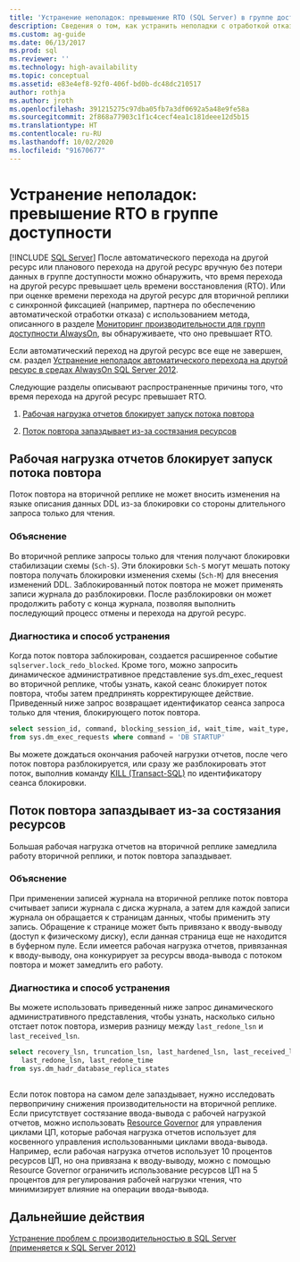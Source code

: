 ```yaml
---
title: 'Устранение неполадок: превышение RTO (SQL Server) в группе доступности | Документация Майкрософт'
description: Сведения о том, как устранить неполадки с отработкой отказа в группе доступности AlwaysOn, когда отработка отказа занимает дольше целевого времени восстановления в SQL Server.
ms.custom: ag-guide
ms.date: 06/13/2017
ms.prod: sql
ms.reviewer: ''
ms.technology: high-availability
ms.topic: conceptual
ms.assetid: e83e4ef8-92f0-406f-bd0b-dc48dc210517
author: rothja
ms.author: jroth
ms.openlocfilehash: 391215275c97dba05fb7a3df0692a5a48e9fe58a
ms.sourcegitcommit: 2f868a77903c1f1c4cecf4ea1c181deee12d5b15
ms.translationtype: HT
ms.contentlocale: ru-RU
ms.lasthandoff: 10/02/2020
ms.locfileid: "91670677"
---
```

# <a name="troubleshoot-availability-group-exceeded-rto"></a>Устранение неполадок: превышение RTO в группе доступности
[!INCLUDE [SQL Server](../../../includes/applies-to-version/sqlserver.md)]
  После автоматического перехода на другой ресурс или планового перехода на другой ресурс вручную без потери данных в группе доступности можно обнаружить, что время перехода на другой ресурс превышает цель времени восстановления (RTO). Или при оценке времени перехода на другой ресурс для вторичной реплики с синхронной фиксацией (например, партнера по обеспечению автоматической отработки отказа) с использованием метода, описанного в разделе [Мониторинг производительности для групп доступности AlwaysOn](monitor-performance-for-always-on-availability-groups.md), вы обнаруживаете, что оно превышает RTO.  
  
 Если автоматический переход на другой ресурс все еще не завершен, см. раздел [Устранение неполадок автоматического перехода на другой ресурс в средах AlwaysOn SQL Server 2012](https://support.microsoft.com/kb/2833707).  
  
 Следующие разделы описывают распространенные причины того, что время перехода на другой ресурс превышает RTO.  
  
1.  [Рабочая нагрузка отчетов блокирует запуск потока повтора](#BKMK_REDOBLOCK)  
  
2.  [Поток повтора запаздывает из-за состязания ресурсов](#BKMK_CONTENTION)  
  
##  <a name="reporting-workload-blocks-the-redo-thread-from-running"></a><a name="BKMK_REDOBLOCK"></a> Рабочая нагрузка отчетов блокирует запуск потока повтора  
 Поток повтора на вторичной реплике не может вносить изменения на языке описания данных DDL из-за блокировки со стороны длительного запроса только для чтения.  
  
### <a name="explanation"></a>Объяснение  
 Во вторичной реплике запросы только для чтения получают блокировки стабилизации схемы (`Sch-S`). Эти блокировки `Sch-S` могут мешать потоку повтора получать блокировки изменения схемы (`Sch-M`) для внесения изменений DDL. Заблокированный поток повтора не может применять записи журнала до разблокировки. После разблокировки он может продолжить работу с конца журнала, позволяя выполнить последующий процесс отмены и перехода на другой ресурс.  
  
### <a name="diagnosis-and-resolution"></a>Диагностика и способ устранения  
 Когда поток повтора заблокирован, создается расширенное событие `sqlserver.lock_redo_blocked`. Кроме того, можно запросить динамическое административное представление sys.dm_exec_request во вторичной реплике, чтобы узнать, какой сеанс блокирует поток повтора, чтобы затем предпринять корректирующее действие. Приведенный ниже запрос возвращает идентификатор сеанса запроса только для чтения, блокирующего поток повтора.  
  
```sql  
select session_id, command, blocking_session_id, wait_time, wait_type, wait_resource   
from sys.dm_exec_requests where command = 'DB STARTUP'  
```  
  
 Вы можете дождаться окончания рабочей нагрузки отчетов, после чего поток повтора разблокируется, или сразу же разблокировать этот поток, выполнив команду [KILL (Transact-SQL)](~/t-sql/language-elements/kill-transact-sql.md) по идентификатору сеанса блокировки.  
  
##  <a name="redo-thread-falls-behind-due-to-resource-contention"></a><a name="BKMK_CONTENTION"></a> Поток повтора запаздывает из-за состязания ресурсов  
 Большая рабочая нагрузка отчетов на вторичной реплике замедлила работу вторичной реплики, и поток повтора запаздывает.  
  
### <a name="explanation"></a>Объяснение  
 При применении записей журнала на вторичной реплике поток повтора считывает записи журнала с диска журнала, а затем для каждой записи журнала он обращается к страницам данных, чтобы применить эту запись. Обращение к странице может быть привязано к вводу-выводу (доступ к физическому диску), если данная страница еще не находится в буферном пуле. Если имеется рабочая нагрузка отчетов, привязанная к вводу-выводу, она конкурирует за ресурсы ввода-вывода с потоком повтора и может замедлить его работу.  
  
### <a name="diagnosis-and-resolution"></a>Диагностика и способ устранения  
 Вы можете использовать приведенный ниже запрос динамического административного представления, чтобы узнать, насколько сильно отстает поток повтора, измерив разницу между `last_redone_lsn` и `last_received_lsn`.  
  
```sql  
select recovery_lsn, truncation_lsn, last_hardened_lsn, last_received_lsn,   
   last_redone_lsn, last_redone_time  
from sys.dm_hadr_database_replica_states  
  
```  
  
 Если поток повтора на самом деле запаздывает, нужно исследовать первопричину снижения производительности на вторичной реплике. Если присутствует состязание ввода-вывода с рабочей нагрузкой отчетов, можно использовать [Resource Governor](~/relational-databases/resource-governor/resource-governor.md) для управления циклами ЦП, которые рабочая нагрузка отчетов использует для косвенного управления использованными циклами ввода-вывода. Например, если рабочая нагрузка отчетов использует 10 процентов ресурсов ЦП, но она привязана к вводу-выводу, можно с помощью Resource Governor ограничить использование ресурсов ЦП на 5 процентов для регулирования рабочей нагрузки чтения, что минимизирует влияние на операции ввода-вывода.  
  
## <a name="next-steps"></a>Дальнейшие действия  
 [Устранение проблем с производительностью в SQL Server (применяется к SQL Server 2012)](/previous-versions/sql/sql-server-2008/dd672789(v=sql.100))  
  
